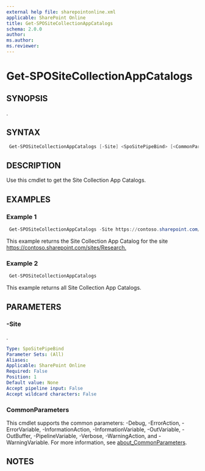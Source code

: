 ```yaml
---
external help file: sharepointonline.xml
applicable: SharePoint Online
title: Get-SPOSiteCollectionAppCatalogs
schema: 2.0.0
author: 
ms.author: 
ms.reviewer:
---
```


# Get-SPOSiteCollectionAppCatalogs

## SYNOPSIS

.

## SYNTAX

```powershell
 Get-SPOSiteCollectionAppCatalogs [-Site] <SpoSitePipeBind> [<CommonParameters>]
```

## DESCRIPTION

Use this cmdlet to get the Site Collection App Catalogs.

## EXAMPLES

### Example 1

```powershell
 Get-SPOSiteCollectionAppCatalogs -Site https://contoso.sharepoint.com/sites/Research
```

This example returns the Site Collection App Catalog for the site <https://contoso.sharepoint.com/sites/Research.>

### Example 2

```powershell
 Get-SPOSiteCollectionAppCatalogs
```

This example returns all Site Collection App Catalogs.

## PARAMETERS

### -Site

.

```yaml
Type: SpoSitePipeBind
Parameter Sets: (All)
Aliases:
Applicable: SharePoint Online
Required: False
Position: 1
Default value: None
Accept pipeline input: False
Accept wildcard characters: False
```

### CommonParameters

This cmdlet supports the common parameters: -Debug, -ErrorAction, -ErrorVariable, -InformationAction, -InformationVariable, -OutVariable, -OutBuffer, -PipelineVariable, -Verbose, -WarningAction, and -WarningVariable. For more information, see [about_CommonParameters](https://go.microsoft.com/fwlink/p/?LinkID=113216).

## NOTES
